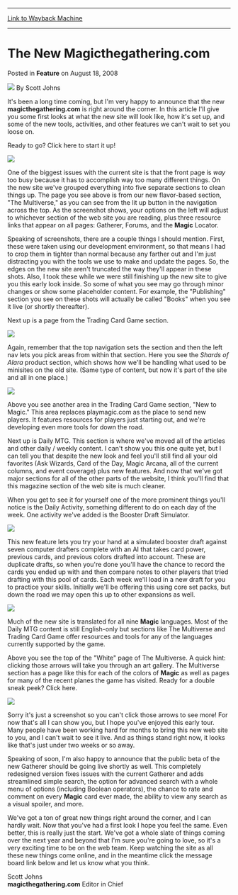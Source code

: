 
---
[Link to Wayback Machine](https://web.archive.org/web/20201025145312/https://magic.wizards.com/en/articles/archive/feature/new-magicthegatheringcom-2008-08-18)

[_metadata_:wayback_url]:- "https://magic.wizards.com/en/articles/archive/feature/new-magicthegatheringcom-2008-08-18"
[_metadata_:wayback_raw_url]:- "https://web.archive.org/web/20201025145312id_/https://magic.wizards.com/en/articles/archive/feature/new-magicthegatheringcom-2008-08-18"
[_metadata_:wayback_capture_timestamp]:- "2020-10-25 14:53:12+00:00"
[_metadata_:description]:- "It's been a long time coming, but I'm very happy to announce that the new magicthegathering.com is right around the corner. In this article I'll give you some first looks at what the new site will look like, how it's set up, and some of the new tools, activities, and other features we can't wait to set you loose on.Ready to go? Click here to start it up!"
[_metadata_:generator]:- "Drupal 7 (http://drupal.org)"
---


The New Magicthegathering.com
=============================



 Posted in **Feature**
 on August 18, 2008 






![](https://media.magic.wizards.com/styles/auth_small/public/images/person/authorpic_scottjohns.jpg)
By Scott Johns











It's been a long time coming, but I'm very happy to announce that the new **magicthegathering.com** is right around the corner. In this article I'll give you some first looks at what the new site will look like, how it's set up, and some of the new tools, activities, and other features we can't wait to set you loose on.

Ready to go? Click here to start it up!

![](https://media.magic.wizards.com/image_legacy_migration/magic/images/mtgcom/fcpics/features/471_jace.jpg)

One of the biggest issues with the current site is that the front page is *way* too busy because it has to accomplish way too many different things. On the new site we've grouped everything into five separate sections to clean things up. The page you see above is from our new flavor-based section, "The Multiverse," as you can see from the lit up button in the navigation across the top. As the screenshot shows, your options on the left will adjust to whichever section of the web site you are reading, plus three resource links that appear on all pages: Gatherer, Forums, and the **Magic** Locator. 

Speaking of screenshots, there are a couple things I should mention. First, these were taken using our development environment, so that means I had to crop them in tighter than normal because any farther out and I'm just distracting you with the tools we use to make and update the pages. So, the edges on the new site aren't truncated the way they'll appear in these shots. Also, I took these while we were still finishing up the new site to give you this early look inside. So some of what you see may go through minor changes or show some placeholder content. For example, the "Publishing" section you see on these shots will actually be called "Books" when you see it live (or shortly thereafter).

Next up is a page from the Trading Card Game section. 

![](https://media.magic.wizards.com/image_legacy_migration/magic/images/mtgcom/fcpics/features/471_tcg_ala.jpg)

Again, remember that the top navigation sets the section and then the left nav lets you pick areas from within that section. Here you see the *Shards of Alara* product section, which shows how we'll be handling what used to be minisites on the old site. (Same type of content, but now it's part of the site and all in one place.) 

![](https://media.magic.wizards.com/image_legacy_migration/magic/images/mtgcom/fcpics/features/471_NewtoMagic.jpg)

Above you see another area in the Trading Card Game section, "New to Magic." This area replaces playmagic.com as the place to send new players. It features resources for players just starting out, and we're developing even more tools for down the road. 

Next up is Daily MTG. This section is where we've moved all of the articles and other daily / weekly content. I can't show you this one quite yet, but I can tell you that despite the new look and feel you'll still find all your old favorites (Ask Wizards, Card of the Day, Magic Arcana, all of the current columns, and event coverage) plus new features. And now that we've got major sections for all of the other parts of the website, I think you'll find that this magazine section of the web site is much cleaner. 

When you get to see it for yourself one of the more prominent things you'll notice is the Daily Activity, something different to do on each day of the week. One activity we've added is the Booster Draft Simulator. 

![](https://media.magic.wizards.com/image_legacy_migration/magic/images/mtgcom/fcpics/features/471_simulator.jpg)

This new feature lets you try your hand at a simulated booster draft against seven computer drafters complete with an AI that takes card power, previous cards, and previous colors drafted into account. These are duplicate drafts, so when you're done you'll have the chance to record the cards you ended up with and then compare notes to other players that tried drafting with this pool of cards. Each week we'll load in a new draft for you to practice your skills. Initially we'll be offering this using core set packs, but down the road we may open this up to other expansions as well.

![](https://media.magic.wizards.com/image_legacy_migration/magic/images/mtgcom/fcpics/features/471_LLpage.jpg)

Much of the new site is translated for all nine **Magic** languages. Most of the Daily MTG content is still English-only but sections like The Multiverse and Trading Card Game offer resources and tools for any of the languages currently supported by the game. 

Above you see the top of the "White" page of The Multiverse. A quick hint: clicking those arrows will take you through an art gallery. The Multiverse section has a page like this for each of the colors of **Magic** as well as pages for many of the recent planes the game has visited. Ready for a double sneak peek? Click here. 

![](https://media.magic.wizards.com/image_legacy_migration/magic/images/mtgcom/fcpics/features/471_alaraplane.jpg)

Sorry it's just a screenshot so you can't click those arrows to see more! For now that's all I can show you, but I hope you've enjoyed this early tour. Many people have been working hard for months to bring this new web site to you, and I can't wait to see it live. And as things stand right now, it looks like that's just under two weeks or so away. 

Speaking of soon, I'm also happy to announce that the public beta of the new Gatherer should be going live shortly as well. This completely redesigned version fixes issues with the current Gatherer and adds streamlined simple search, the option for advanced search with a whole menu of options (including Boolean operators), the chance to rate and comment on every **Magic** card ever made, the ability to view any search as a visual spoiler, and more. 

We've got a ton of great new things right around the corner, and I can hardly wait. Now that you've had a first look I hope you feel the same. Even better, this is really just the start. We've got a whole slate of things coming over the next year and beyond that I'm sure you're going to love, so it's a very exciting time to be on the web team. Keep watching the site as all these new things come online, and in the meantime click the message board link below and let us know what you think. 

Scott Johns  
**magicthegathering.com** Editor in Chief







